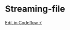 # Streaming-file

[Edit in Codeflow ⚡️](https://stackblitz.com/~/github.com/arunlajayan/Streaming-file)